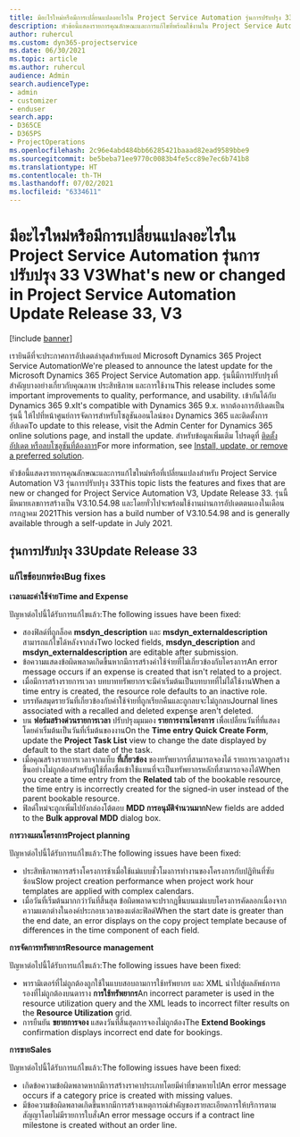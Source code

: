 ```yaml
---
title: มีอะไรใหม่หรือมีการเปลี่ยนแปลงอะไรใน Project Service Automation รุ่นการปรับปรุง 33 V3
description: หัวข้อนี้แสดงรายการคุณลักษณะและการแก้ไขที่พร้อมใช้งานใน Project Service Automation รุ่นการปรับปรุง 33 V3
author: ruhercul
ms.custom: dyn365-projectservice
ms.date: 06/30/2021
ms.topic: article
ms.author: ruhercul
audience: Admin
search.audienceType:
- admin
- customizer
- enduser
search.app:
- D365CE
- D365PS
- ProjectOperations
ms.openlocfilehash: 2c96e4abd484bb66285421baaad82ead9589bbe9
ms.sourcegitcommit: be5beba71ee9770c0083b4fe5cc89e7ec6b741b8
ms.translationtype: HT
ms.contentlocale: th-TH
ms.lasthandoff: 07/02/2021
ms.locfileid: "6334611"
---
```

# <a name="whats-new-or-changed-in-project-service-automation-update-release-33-v3"></a><span data-ttu-id="cc7d5-103">มีอะไรใหม่หรือมีการเปลี่ยนแปลงอะไรใน Project Service Automation รุ่นการปรับปรุง 33 V3</span><span class="sxs-lookup"><span data-stu-id="cc7d5-103">What's new or changed in Project Service Automation Update Release 33, V3</span></span>

[!include [banner](../includes/psa-now-project-operations.md)]

<span data-ttu-id="cc7d5-104">เรายินดีที่จะประกาศการอัปเดตล่าสุดสำหรับแอป Microsoft Dynamics 365 Project Service Automation</span><span class="sxs-lookup"><span data-stu-id="cc7d5-104">We're pleased to announce the latest update for the Microsoft Dynamics 365 Project Service Automation app.</span></span> <span data-ttu-id="cc7d5-105">รุ่นนี้มีการปรับปรุงที่สำคัญบางอย่างเกี่ยวกับคุณภาพ ประสิทธิภาพ และการใช้งาน</span><span class="sxs-lookup"><span data-stu-id="cc7d5-105">This release includes some important improvements to quality, performance, and usability.</span></span> <span data-ttu-id="cc7d5-106">เข้ากันได้กับ Dynamics 365 9.x</span><span class="sxs-lookup"><span data-stu-id="cc7d5-106">It's compatible with Dynamics 365 9.x.</span></span> <span data-ttu-id="cc7d5-107">หากต้องการอัปเดตเป็นรุ่นนี้ ให้ไปที่หน้าศูนย์การจัดการสำหรับโซลูชันออนไลน์ของ Dynamics 365 และติดตั้งการอัปเดต</span><span class="sxs-lookup"><span data-stu-id="cc7d5-107">To update to this release, visit the Admin Center for Dynamics 365 online solutions page, and install the update.</span></span> <span data-ttu-id="cc7d5-108">สำหรับข้อมูลเพิ่มเติม โปรดดูที่ [ติดตั้ง อัปเดต หรือลบโซลูชันที่ต้องการ](/power-platform/admin/install-remove-preferred-solution)</span><span class="sxs-lookup"><span data-stu-id="cc7d5-108">For more information, see [Install, update, or remove a preferred solution](/power-platform/admin/install-remove-preferred-solution).</span></span>

<span data-ttu-id="cc7d5-109">หัวข้อนี้แสดงรายการคุณลักษณะและการแก้ไขใหม่หรือที่เปลี่ยนแปลงสำหรับ Project Service Automation V3 รุ่นการปรับปรุง 33</span><span class="sxs-lookup"><span data-stu-id="cc7d5-109">This topic lists the features and fixes that are new or changed for Project Service Automation V3, Update Release 33.</span></span> <span data-ttu-id="cc7d5-110">รุ่นนี้มีหมายเลขการสร้างเป็น V3.10.54.98 และโดยทั่วไปจะพร้อมใช้งานผ่านการอัปเดตตนเองในเดือนกรกฎาคม 2021</span><span class="sxs-lookup"><span data-stu-id="cc7d5-110">This version has a build number of V3.10.54.98 and is generally available through a self-update in July 2021.</span></span>

## <a name="update-release-33"></a><span data-ttu-id="cc7d5-111">รุ่นการปรับปรุง 33</span><span class="sxs-lookup"><span data-stu-id="cc7d5-111">Update Release 33</span></span>

### <a name="bug-fixes"></a><span data-ttu-id="cc7d5-112">แก้ไขข้อบกพร่อง</span><span class="sxs-lookup"><span data-stu-id="cc7d5-112">Bug fixes</span></span>

<span data-ttu-id="cc7d5-113">**เวลาและค่าใช้จ่าย**</span><span class="sxs-lookup"><span data-stu-id="cc7d5-113">**Time and Expense**</span></span>

<span data-ttu-id="cc7d5-114">ปัญหาต่อไปนี้ได้รับการแก้ไขแล้ว:</span><span class="sxs-lookup"><span data-stu-id="cc7d5-114">The following issues have been fixed:</span></span>

- <span data-ttu-id="cc7d5-115">สองฟิลด์ที่ถูกล็อค **msdyn_description** และ **msdyn_externaldescription** สามารถแก้ไขได้หลังจากส่ง</span><span class="sxs-lookup"><span data-stu-id="cc7d5-115">Two locked fields, **msdyn_description** and **msdyn_externaldescription** are editable after submission.</span></span>
- <span data-ttu-id="cc7d5-116">ข้อความแสดงข้อผิดพลาดเกิดขึ้นหากมีการสร้างค่าใช้จ่ายที่ไม่เกี่ยวข้องกับโครงการ</span><span class="sxs-lookup"><span data-stu-id="cc7d5-116">An error message occurs if an expense is created that isn't related to a project.</span></span>
- <span data-ttu-id="cc7d5-117">เมื่อมีการสร้างรายการเวลา บทบาททรัพยากรจะมีค่าเริ่มต้นเป็นบทบาทที่ไม่ได้ใช้งาน</span><span class="sxs-lookup"><span data-stu-id="cc7d5-117">When a time entry is created, the resource role defaults to an inactive role.</span></span>
- <span data-ttu-id="cc7d5-118">บรรทัดสมุดรายวันที่เกี่ยวข้องกับค่าใช้จ่ายที่ถูกเรียกคืนและถูกลบจะไม่ถูกลบ</span><span class="sxs-lookup"><span data-stu-id="cc7d5-118">Journal lines associated with a recalled and deleted expense aren't deleted.</span></span>
- <span data-ttu-id="cc7d5-119">บน **ฟอร์มสร้างด่วนรายการเวลา** ปรับปรุงมุมมอง **รายการงานโครงการ** เพื่อเปลี่ยนวันที่ที่แสดงโดยค่าเริ่มต้นเป็นวันที่เริ่มต้นของงาน</span><span class="sxs-lookup"><span data-stu-id="cc7d5-119">On the **Time entry Quick Create Form**, update the **Project Task List** view to change the date displayed by default to the start date of the task.</span></span>
- <span data-ttu-id="cc7d5-120">เมื่อคุณสร้างรายการเวลาจากแท็บ **ที่เกี่ยวข้อง** ของทรัพยากรที่สามารถจองได้ รายการเวลาถูกสร้างขึ้นอย่างไม่ถูกต้องสำหรับผู้ใช้ที่ลงชื่อเข้าใช้แทนที่จะเป็นทรัพยากรหลักที่สามารถจองได้</span><span class="sxs-lookup"><span data-stu-id="cc7d5-120">When you create a time entry from the **Related** tab of the bookable resource, the time entry is incorrectly created for the signed-in user instead of the parent bookable resource.</span></span>
- <span data-ttu-id="cc7d5-121">ฟิลด์ใหม่จะถูกเพิ่มไปยังกล่องโต้ตอบ **MDD การอนุมัติจำนวนมาก**</span><span class="sxs-lookup"><span data-stu-id="cc7d5-121">New fields are added to the **Bulk approval MDD** dialog box.</span></span>

<span data-ttu-id="cc7d5-122">**การวางแผนโครงการ**</span><span class="sxs-lookup"><span data-stu-id="cc7d5-122">**Project planning**</span></span>

<span data-ttu-id="cc7d5-123">ปัญหาต่อไปนี้ได้รับการแก้ไขแล้ว:</span><span class="sxs-lookup"><span data-stu-id="cc7d5-123">The following issues have been fixed:</span></span>
- <span data-ttu-id="cc7d5-124">ประสิทธิภาพการสร้างโครงการช้าเมื่อใช้แม่แบบชั่วโมงการทำงานของโครงการกับปฏิทินที่ซับซ้อน</span><span class="sxs-lookup"><span data-stu-id="cc7d5-124">Slow project creation performance when project work hour templates are applied with complex calendars.</span></span>
- <span data-ttu-id="cc7d5-125">เมื่อวันที่เริ่มต้นมากกว่าวันที่สิ้นสุด ข้อผิดพลาดจะปรากฏขึ้นบนแม่แบบโครงการคัดลอกเนื่องจากความแตกต่างในองค์ประกอบเวลาของแต่ละฟิลด์</span><span class="sxs-lookup"><span data-stu-id="cc7d5-125">When the start date is greater than the end date, an error displays on the copy project template because of differences in the time component of each field.</span></span>

<span data-ttu-id="cc7d5-126">**การจัดการทรัพยากร**</span><span class="sxs-lookup"><span data-stu-id="cc7d5-126">**Resource management**</span></span>

<span data-ttu-id="cc7d5-127">ปัญหาต่อไปนี้ได้รับการแก้ไขแล้ว:</span><span class="sxs-lookup"><span data-stu-id="cc7d5-127">The following issues have been fixed:</span></span>
- <span data-ttu-id="cc7d5-128">พารามิเตอร์ที่ไม่ถูกต้องถูกใช้ในแบบสอบถามการใช้ทรัพยากร และ XML นำไปสู่ผลลัพธ์การกรองที่ไม่ถูกต้องบนตาราง **การใช้ทรัพยากร**</span><span class="sxs-lookup"><span data-stu-id="cc7d5-128">An incorrect parameter is used in the resource utilization query and the XML leads to incorrect filter results on the **Resource Utilization** grid.</span></span>
- <span data-ttu-id="cc7d5-129">การยืนยัน **ขยายการจอง** แสดงวันที่สิ้นสุดการจองไม่ถูกต้อง</span><span class="sxs-lookup"><span data-stu-id="cc7d5-129">The **Extend Bookings** confirmation displays incorrect end date for bookings.</span></span>

<span data-ttu-id="cc7d5-130">**การขาย**</span><span class="sxs-lookup"><span data-stu-id="cc7d5-130">**Sales**</span></span>

<span data-ttu-id="cc7d5-131">ปัญหาต่อไปนี้ได้รับการแก้ไขแล้ว:</span><span class="sxs-lookup"><span data-stu-id="cc7d5-131">The following issues have been fixed:</span></span>
- <span data-ttu-id="cc7d5-132">เกิดข้อความข้อผิดพลาดหากมีการสร้างราคาประเภทโดยมีค่าที่ขาดหายไป</span><span class="sxs-lookup"><span data-stu-id="cc7d5-132">An error message occurs if a category price is created with missing values.</span></span>
- <span data-ttu-id="cc7d5-133">มีข้อความข้อผิดพลาดเกิดขึ้นหากมีการสร้างเหตุการณ์สำคัญของรายละเอียดการให้บริการตามสัญญาโดยไม่มีรายการใบสั่ง</span><span class="sxs-lookup"><span data-stu-id="cc7d5-133">An error message occurs if a contract line milestone is created without an order line.</span></span>
